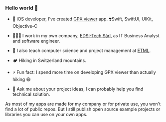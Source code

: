 ### Hello world 👋

- 📱 iOS developer, I've created [GPX viewer](https://apps.apple.com/ch/app/gpx-viewer/id1511582047?l=fr) app. ❣️Swift, SwiftUI, UIKit, Objective-C

- 🧑🏻‍💻 I work in my own company, [EDSI-Tech Sàrl](https://edsi-tech.com), as IT Business Analyst and software engineer.
- 🎒 I also teach computer science and project management at [ETML](https://www.etml.ch/).
- 🏕 Hiking in Switzerland mountains.
- ⚡️ Fun fact: I spend more time on developing GPX viewer than actually hiking 😆
- 💬 Ask me about your project ideas, I can probably help you find technical solution.

As most of my apps are made for my company or for private use, you won't find a lot of public repos. But I still publish open source example projects or libraries you can use on your own apps.
